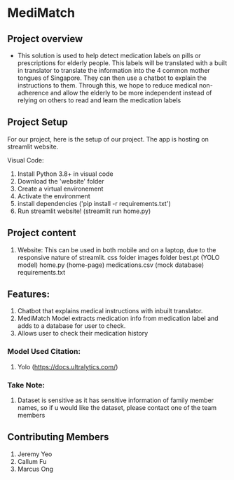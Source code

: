 # MediMatch

## Project overview
* This solution is used to help detect medication labels on pills or prescriptions for elderly people. This labels will be translated with a built in translator to translate the information into the 4 common mother tongues of Singapore. They can then use a chatbot to explain the instructions to them. Through this, we hope to reduce medical non-adherence and allow the elderly to be more independent instead of relying on others to read and learn the medication labels

## Project Setup
For our project, here is the setup of our project. The app is hosting on streamlit website.

Visual Code:
1. Install Python 3.8+ in visual code
2. Download the 'website' folder
3. Create a virtual environement
4. Activate the environment
5. install dependencies ('pip install -r requirements.txt')
6. Run streamlit website! (streamlit run home.py)

## Project content
1. Website: This can be used in both mobile and on a laptop, due to the responsive nature of streamlit.
   css folder
   images folder
   best.pt (YOLO model)
   home.py (home-page)
   medications.csv (mock database)
   requirements.txt

## Features:
1. Chatbot that explains medical instructions with inbuilt translator.
2. MediMatch Model extracts medication info from medication label and adds to a database for user to check.
3. Allows user to check their medication history

### Model Used Citation:
1. Yolo (https://docs.ultralytics.com/)

### Take Note:
1. Dataset is sensitive as it has sensitive information of family member names, so if u would like the dataset, please contact one of the team members

## Contributing Members
1. Jeremy Yeo
2. Callum Fu
3. Marcus Ong

